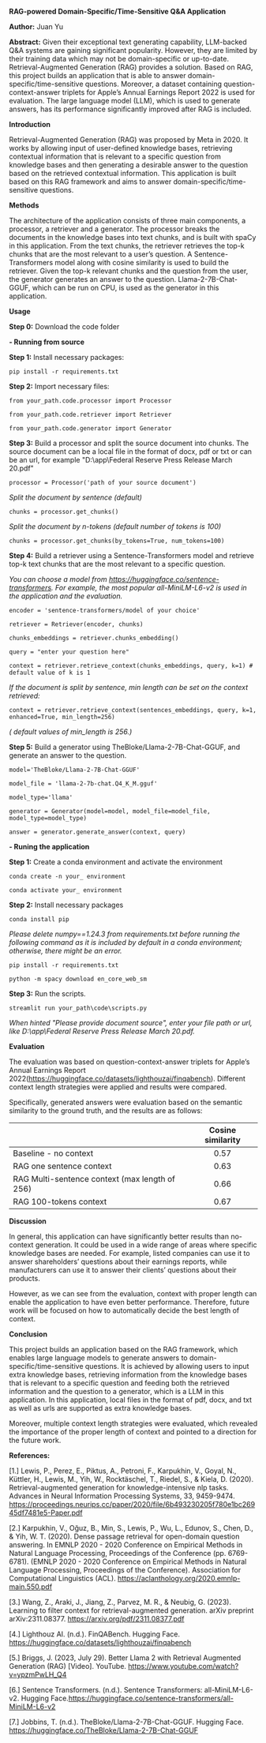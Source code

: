 
**RAG-powered Domain-Specific/Time-Sensitive Q&A Application**

**Author:** Juan Yu

**Abstract:** Given their exceptional text generating capability, LLM-backed Q&A systems are gaining significant popularity. However, they are limited by their training data which may not be domain-specific or up-to-date. Retrieval-Augmented Generation (RAG) provides a solution. Based on RAG, this project builds an application that is able to answer domain-specific/time-sensitive questions. Moreover, a dataset containing question-context-answer triplets for Apple’s Annual Earnings Report 2022 is used for evaluation. The large language model (LLM), which is used to generate answers, has its performance significantly improved after RAG is included.

**Introduction** 

Retrieval-Augmented Generation (RAG) was proposed by Meta in 2020. It works by allowing input of user-defined knowledge bases, retrieving contextual information that is relevant to a specific question from knowledge bases and then generating a desirable answer to the question based on the retrieved contextual information. This application is built based on this RAG framework and aims to answer domain-specific/time-sensitive questions.

**Methods**

The architecture of the application consists of three main components, a processor, a retriever and a generator. The processor breaks the documents in the knowledge bases into text chunks, and is built with spaCy in this application. From the text chunks, the retriever retrieves the top-k chunks that are the most relevant to a user’s question. A Sentence-Transformers model along with cosine similarity is used to build the retriever. Given the top-k relevant chunks and the question from the user, the generator generates an answer to the question. Llama-2-7B-Chat-GGUF, which can be run on CPU, is used as the generator in this application.

**Usage** 

**Step 0:** Download the code folder

**- Running from source**

**Step 1:** Install necessary packages: 

```
pip install -r requirements.txt
```

**Step 2:** Import necessary files:
```
from your_path.code.processor import Processor

from your_path.code.retriever import Retriever

from your_path.code.generator import Generator
```
**Step 3:** Build a processor and split the source document into chunks. The source document can be a local file in the format of docx, pdf or txt or can be an url, for example "D:\app\Federal Reserve Press Release March 20.pdf"
```
processor = Processor('path of your source document')
```
*Split the document by sentence (default)*
```
chunks = processor.get_chunks()
```
*Split the document by n-tokens (default number of tokens is 100)*
```
chunks = processor.get_chunks(by_tokens=True, num_tokens=100)
```
**Step 4:** Build a retriever using a Sentence-Transformers model and retrieve top-k text chunks that are the most relevant to a specific question.

*You can choose a model from https://huggingface.co/sentence-transformers. For example, the most popular all-MiniLM-L6-v2 is used in the application and the evaluation.*
```
encoder = 'sentence-transformers/model of your choice'

retriever = Retriever(encoder, chunks)

chunks_embeddings = retriever.chunks_embedding()

query = "enter your question here"

context = retriever.retrieve_context(chunks_embeddings, query, k=1) # default value of k is 1
```
*If the document is split by sentence, min length can be set on the context retrieved:*
```
context = retriever.retrieve_context(sentences_embeddings, query, k=1, enhanced=True, min_length=256)
```
 *( default values of min_length is 256.)*

**Step 5:** Build a generator using TheBloke/Llama-2-7B-Chat-GGUF, and generate an answer to the question. 
```
model='TheBloke/Llama-2-7B-Chat-GGUF'

model_file = 'llama-2-7b-chat.Q4_K_M.gguf'

model_type='llama'

generator = Generator(model=model, model_file=model_file, model_type=model_type)

answer = generator.generate_answer(context, query)
```
**- Runing the application**

**Step 1:** Create a conda environment and activate the environment
```
conda create -n your_ environment

conda activate your_ environment
```
**Step 2:** Install necessary packages

```
conda install pip
```
*Please delete numpy==1.24.3 from requirements.txt before running the following command as it is included by default in a conda environment; otherwise, there might be an error.*
```
pip install -r requirements.txt 
```
```
python -m spacy download en_core_web_sm
```
**Step 3:** Run the scripts. 

 ```streamlit run your_path\code\scripts.py```
 
 *When hinted "Please provide document source", enter your file path or url, like D:\app\Federal Reserve Press Release March 20.pdf.*

**Evaluation** 

The evaluation was based on question-context-answer triplets for Apple’s Annual Earnings Report 2022(https://huggingface.co/datasets/lighthouzai/finqabench). Different context length strategies were applied and results were compared.

Specifically, generated answers were evaluation based on the semantic similarity to the ground truth, and the results are as follows:

|                                               | Cosine similarity |
| :---------------------------------------------|:-----------------:|
| Baseline - no context                         |         0.57      |
| RAG one sentence context                      |         0.63      |
| RAG Multi-sentence context (max length of 256)|         0.66      |
| RAG 100-tokens context                        |         0.67      |

**Discussion** 

In general, this application can have significantly better results than no-context generation. It could be used in a wide range of areas where specific knowledge bases are needed. For example, listed companies can use it to answer shareholders’ questions about their earnings reports, while manufacturers can use it to answer their clients’ questions about their products. 

However, as we can see from the evaluation, context with proper length can enable the application to have even better performance. Therefore, future work will be focused on how to automatically decide the best length of context. 

**Conclusion** 

This project builds an application based on the RAG framework, which enables large language models to generate answers to domain-specific/time-sensitive questions. It is achieved by allowing users to input extra knowledge bases, retrieving information from the knowledge bases that is relevant to a specific question and feeding both the retrieved information and the question to a generator, which is a LLM in this application. In this application, local files in the format of pdf, docx, and txt as well as urls are supported as extra knowledge bases. 

Moreover, multiple context length strategies were evaluated, which revealed the importance of the proper length of context and pointed to a direction for the future work. 

**References:**

[1.] Lewis, P., Perez, E., Piktus, A., Petroni, F., Karpukhin, V., Goyal, N., Küttler, H., Lewis, M., Yih, W., Rocktäschel, T., Riedel, S., & Kiela, D. (2020). Retrieval-augmented generation for knowledge-intensive nlp tasks. Advances in Neural Information Processing Systems, 33, 9459-9474. https://proceedings.neurips.cc/paper/2020/file/6b493230205f780e1bc26945df7481e5-Paper.pdf

[2.] Karpukhin, V., Oğuz, B., Min, S., Lewis, P., Wu, L., Edunov, S., Chen, D., & Yih, W. T. (2020). Dense passage retrieval for open-domain question answering. In EMNLP 2020 - 2020 Conference on Empirical Methods in Natural Language Processing, Proceedings of the Conference (pp. 6769-6781). (EMNLP 2020 - 2020 Conference on Empirical Methods in Natural Language Processing, Proceedings of the Conference). Association for Computational Linguistics (ACL). https://aclanthology.org/2020.emnlp-main.550.pdf

[3.] Wang, Z., Araki, J., Jiang, Z., Parvez, M. R., & Neubig, G. (2023). Learning to filter context for retrieval-augmented generation. arXiv preprint arXiv:2311.08377. https://arxiv.org/pdf/2311.08377.pdf

[4.] Lighthouz AI. (n.d.). FinQABench. Hugging Face. https://huggingface.co/datasets/lighthouzai/finqabench

[5.] Briggs, J. (2023, July 29). Better Llama 2 with Retrieval Augmented Generation (RAG) [Video]. YouTube. https://www.youtube.com/watch?v=ypzmPwLH_Q4

[6.] Sentence Transformers. (n.d.). Sentence Transformers: all-MiniLM-L6-v2. Hugging Face.https://huggingface.co/sentence-transformers/all-MiniLM-L6-v2

[7.] Jobbins, T. (n.d.). TheBloke/Llama-2-7B-Chat-GGUF. Hugging Face. https://huggingface.co/TheBloke/Llama-2-7B-Chat-GGUF
